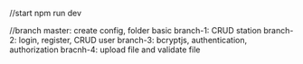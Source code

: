 //start
npm run dev


//branch
master: create config, folder basic
branch-1: CRUD station
branch-2: login, register, CRUD user
branch-3: bcryptjs, authentication, authorization
bracnh-4: upload file and validate file